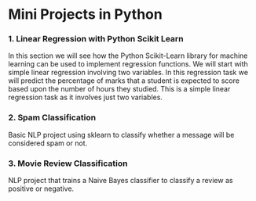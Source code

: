 # Mini Projects in Python


### 1. Linear Regression with Python Scikit Learn
In this section we will see how the Python Scikit-Learn library for machine learning can be used to implement regression functions. We will start with simple linear regression involving two variables.
In this regression task we will predict the percentage of marks that a student is expected to score based upon the number of hours they studied. This is a simple linear regression task as it involves just two variables.

### 2. Spam Classification
Basic NLP project using sklearn to classify whether a message will be considered spam or not.

### 3. Movie Review Classification
NLP project that trains a Naive Bayes classifier to classify a review as positive or negative.
